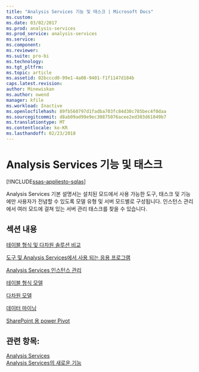```yaml
---
title: "Analysis Services 기능 및 태스크 | Microsoft Docs"
ms.custom: 
ms.date: 03/02/2017
ms.prod: analysis-services
ms.prod_service: analysis-services
ms.service: 
ms.component: 
ms.reviewer: 
ms.suite: pro-bi
ms.technology: 
ms.tgt_pltfrm: 
ms.topic: article
ms.assetid: 02bcccd0-99e1-4a08-9401-f1f1147d184b
caps.latest.revision: 
author: Minewiskan
ms.author: owend
manager: kfile
ms.workload: Inactive
ms.openlocfilehash: 89fb560797d1fadba703fc84d30c785bec4f0daa
ms.sourcegitcommit: d8ab09ad99e9ec30875076acee2ed303d61049b7
ms.translationtype: MT
ms.contentlocale: ko-KR
ms.lasthandoff: 02/23/2018
---
```

# <a name="analysis-services-features-and-tasks"></a>Analysis Services 기능 및 태스크
[!INCLUDE[ssas-appliesto-sqlas](../includes/ssas-appliesto-sqlas.md)]

  Analysis Services 기본 설명서는 설치된 모드에서 사용 가능한 도구, 태스크 및 기능에만 사용자가 전념할 수 있도록 모델 유형 및 서버 모드별로 구성됩니다. 인스턴스 관리에서 여러 모드에 걸쳐 있는 서버 관리 태스크를 찾을 수 있습니다.  
  
## <a name="in-this-section"></a>섹션 내용  
 [테이블 형식 및 다차원 솔루션 비교 ](../analysis-services/comparing-tabular-and-multidimensional-solutions-ssas.md)  
  
 [도구 및 Analysis Services에서 사용 되는 응용 프로그램](../analysis-services/tools-and-applications-used-in-analysis-services.md)  
  
 [Analysis Services 인스턴스 관리](../analysis-services/instances/analysis-services-instance-management.md)  
  
[테이블 형식 모델](../analysis-services/tabular-models/tabular-models-ssas.md) 

[다차원 모델](../analysis-services/multidimensional-models/multidimensional-models-ssas.md)
  
 [데이터 마이닝 ](../analysis-services/data-mining/data-mining-ssas.md)  
  
 [SharePoint 용 power Pivot ](../analysis-services/power-pivot-sharepoint/power-pivot-for-sharepoint-ssas.md)  
  
## <a name="see-also"></a>관련 항목:  
 [Analysis Services](../analysis-services/analysis-services.md)   
 [Analysis Services의 새로운 기능](../analysis-services/what-s-new-in-analysis-services.md)  
  
  
